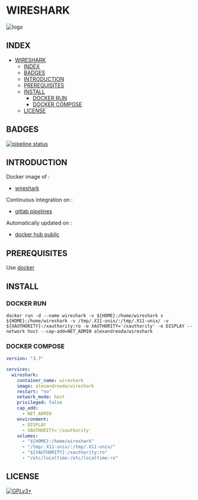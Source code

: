 # WIRESHARK

![logo](https://assets.gitlab-static.net/uploads/-/system/project/avatar/12904490/wireshark-logo-png-1.png)

## INDEX

- [WIRESHARK](#wireshark)
  - [INDEX](#index)
  - [BADGES](#badges)
  - [INTRODUCTION](#introduction)
  - [PREREQUISITES](#prerequisites)
  - [INSTALL](#install)
    - [DOCKER RUN](#docker-run)
    - [DOCKER COMPOSE](#docker-compose)
  - [LICENSE](#license)

## BADGES

[![pipeline status](https://gitlab.com/oda-alexandre/wireshark/badges/master/pipeline.svg)](https://gitlab.com/oda-alexandre/wireshark/commits/master)

## INTRODUCTION

Docker image of :

- [wireshark](https://www.wireshark.org)

Continuous integration on :

- [gitlab pipelines](https://gitlab.com/oda-alexandre/wireshark/pipelines)

Automatically updated on :

- [docker hub public](https://hub.docker.com/r/alexandreoda/wireshark)

## PREREQUISITES

Use [docker](https://www.docker.com)

## INSTALL

### DOCKER RUN

```\
docker run -d --name wireshark -v ${HOME}:/home/wireshark v ${HOME}:/home/wireshark -v /tmp/.X11-unix/:/tmp/.X11-unix/ -v ${XAUTHORITY}:/xauthority:ro -e XAUTHORITY='/xauthority' -e DISPLAY --network host --cap-add=NET_ADMIN alexandreoda/wireshark
```

### DOCKER COMPOSE

```yml
version: "3.7"

services:
  wireshark:
    container_name: wireshark
    image: alexandreoda/wireshark
    restart: "no"
    network_mode: host
    privileged: false
    cap_add:
      - NET_ADMIN
    environment:
      - DISPLAY
      - XAUTHORITY='/xauthority'
    volumes:
      - "${HOME}:/home/wireshark"
      - "/tmp/.X11-unix/:/tmp/.X11-unix/"
      - "${XAUTHORITY}:/xauthority:ro"
      - "/etc/localtime:/etc/localtime:ro"
```

## LICENSE

[![GPLv3+](http://gplv3.fsf.org/gplv3-127x51.png)](https://gitlab.com/oda-alexandre/wireshark/blob/master/LICENSE)
